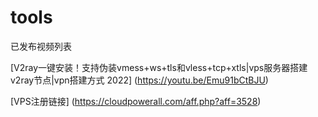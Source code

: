 # tools

已发布视频列表

[V2ray一键安装！支持伪装vmess+ws+tls和vless+tcp+xtls|vps服务器搭建v2ray节点|vpn搭建方式 2022] (https://youtu.be/Emu91bCtBJU)


[VPS注册链接] (https://cloudpowerall.com/aff.php?aff=3528)


